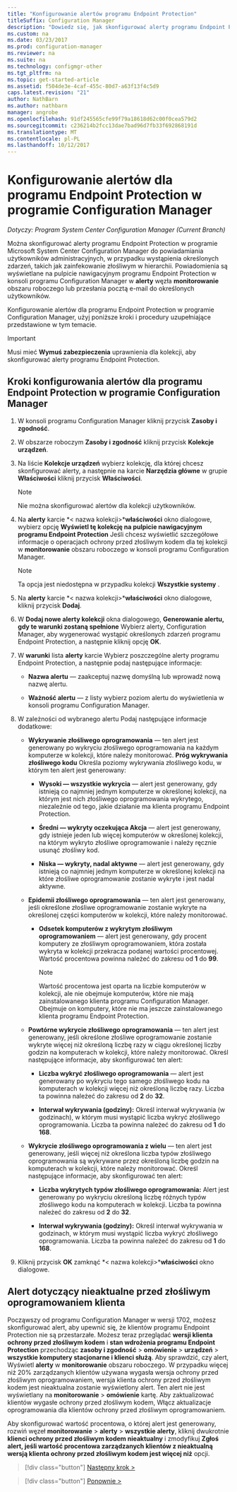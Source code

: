 ```yaml
---
title: "Konfigurowanie alertów programu Endpoint Protection"
titleSuffix: Configuration Manager
description: "Dowiedz się, jak skonfigurować alerty programu Endpoint Protection w programie System Center Configuration Manager."
ms.custom: na
ms.date: 03/23/2017
ms.prod: configuration-manager
ms.reviewer: na
ms.suite: na
ms.technology: configmgr-other
ms.tgt_pltfrm: na
ms.topic: get-started-article
ms.assetid: f504de3e-4caf-455c-80d7-a63f13f4c5d9
caps.latest.revision: "21"
author: NathBarn
ms.author: nathbarn
manager: angrobe
ms.openlocfilehash: 91df245565cfe99f79a18618d62c00f0cea579d2
ms.sourcegitcommit: c236214b2fcc13dae7bad96d7fb33f692868191d
ms.translationtype: MT
ms.contentlocale: pl-PL
ms.lasthandoff: 10/12/2017
---
```

#  <a name="configure-alerts-for-endpoint-protection-in-configuration-manager"></a>Konfigurowanie alertów dla programu Endpoint Protection w programie Configuration Manager

*Dotyczy: Program System Center Configuration Manager (Current Branch)*

 Można skonfigurować alerty programu Endpoint Protection w programie Microsoft System Center Configuration Manager do powiadamiania użytkowników administracyjnych, w przypadku wystąpienia określonych zdarzeń, takich jak zainfekowanie złośliwym w hierarchii. Powiadomienia są wyświetlane na pulpicie nawigacyjnym programu Endpoint Protection w konsoli programu Configuration Manager w **alerty** węzła **monitorowanie** obszaru roboczego lub przesłania pocztą e-mail do określonych użytkowników.

 Konfigurowanie alertów dla programu Endpoint Protection w programie Configuration Manager, użyj poniższe kroki i procedury uzupełniające przedstawione w tym temacie.

> [!IMPORTANT]
>  Musi mieć **Wymuś zabezpieczenia** uprawnienia dla kolekcji, aby skonfigurować alerty programu Endpoint Protection.

## <a name="steps-to-configure-alerts-for-endpoint-protection-in-configuration-manager"></a>Kroki konfigurowania alertów dla programu Endpoint Protection w programie Configuration Manager

1.  W konsoli programu Configuration Manager kliknij przycisk **Zasoby i zgodność**.

2.  W obszarze roboczym **Zasoby i zgodność** kliknij przycisk **Kolekcje urządzeń**.

3.  Na liście **Kolekcje urządzeń** wybierz kolekcję, dla której chcesz skonfigurować alerty, a następnie na karcie **Narzędzia główne** w grupie **Właściwości** kliknij przycisk **Właściwości**.

    > [!NOTE]
    >  Nie można skonfigurować alertów dla kolekcji użytkowników.

4.  Na **alerty** karcie *< nazwa kolekcji\>***właściwości** okno dialogowe, wybierz opcję **Wyświetl tę kolekcję na pulpicie nawigacyjnym programu Endpoint Protection** Jeśli chcesz wyświetlić szczegółowe informacje o operacjach ochrony przed złośliwym kodem dla tej kolekcji w **monitorowanie** obszaru roboczego w konsoli programu Configuration Manager.

    > [!NOTE]
    >  Ta opcja jest niedostępna w przypadku kolekcji **Wszystkie systemy** .

5.  Na **alerty** karcie *< nazwa kolekcji\>***właściwości** okno dialogowe, kliknij przycisk **Dodaj**.

6.  W **Dodaj nowe alerty kolekcji** okna dialogowego, **Generowanie alertu, gdy te warunki zostaną spełnione** Wybierz alerty, Configuration Manager, aby wygenerować wystąpić określonych zdarzeń programu Endpoint Protection, a następnie kliknij opcję **OK**.

7.  W **warunki** lista **alerty** karcie Wybierz poszczególne alerty programu Endpoint Protection, a następnie podaj następujące informacje:

    -   **Nazwa alertu** — zaakceptuj nazwę domyślną lub wprowadź nową nazwę alertu.

    -   **Ważność alertu** — z listy wybierz poziom alertu do wyświetlenia w konsoli programu Configuration Manager.

8.  W zależności od wybranego alertu Podaj następujące informacje dodatkowe:

    -   **Wykrywanie złośliwego oprogramowania** — ten alert jest generowany po wykryciu złośliwego oprogramowania na każdym komputerze w kolekcji, które należy monitorować. **Próg wykrywania złośliwego kodu** Określa poziomy wykrywania złośliwego kodu, w którym ten alert jest generowany:

        -   **Wysoki — wszystkie wykrycia** — alert jest generowany, gdy istnieją co najmniej jednym komputerze w określonej kolekcji, na którym jest nich złośliwego oprogramowania wykrytego, niezależnie od tego, jakie działanie ma klienta programu Endpoint Protection.

        -   **Średni — wykryty oczekująca Akcja** — alert jest generowany, gdy istnieje jeden lub więcej komputerów w określonej kolekcji, na którym wykryto złośliwe oprogramowanie i należy ręcznie usunąć złośliwy kod.

        -   **Niska — wykryty, nadal aktywne** — alert jest generowany, gdy istnieją co najmniej jednym komputerze w określonej kolekcji na które złośliwe oprogramowanie zostanie wykryte i jest nadal aktywne.

    -   **Epidemii złośliwego oprogramowania** — ten alert jest generowany, jeśli określone złośliwe oprogramowanie zostanie wykryte na określonej części komputerów w kolekcji, które należy monitorować.

        -   **Odsetek komputerów z wykrytym złośliwym oprogramowaniem** — alert jest generowany, gdy procent komputery ze złośliwym oprogramowaniem, która została wykryta w kolekcji przekracza podanej wartości procentowej. Wartość procentowa powinna należeć do zakresu od **1** do **99**.

            > [!NOTE]
            >  Wartość procentowa jest oparta na liczbie komputerów w kolekcji, ale nie obejmuje komputerów, które nie mają zainstalowanego klienta programu Configuration Manager. Obejmuje on komputery, które nie ma jeszcze zainstalowanego klienta programu Endpoint Protection.

    -   **Powtórne wykrycie złośliwego oprogramowania** — ten alert jest generowany, jeśli określone złośliwe oprogramowanie zostanie wykryte więcej niż określoną liczbę razy w ciągu określonej liczby godzin na komputerach w kolekcji, które należy monitorować. Określ następujące informacje, aby skonfigurować ten alert:

        -   **Liczba wykryć złośliwego oprogramowania** — alert jest generowany po wykryciu tego samego złośliwego kodu na komputerach w kolekcji więcej niż określoną liczbę razy. Liczba ta powinna należeć do zakresu od **2** do **32**.

        -   **Interwał wykrywania (godziny):** Określ interwał wykrywania (w godzinach), w którym musi wystąpić liczba wykryć złośliwego oprogramowania. Liczba ta powinna należeć do zakresu od **1** do **168**.

    -   **Wykrycie złośliwego oprogramowania z wielu** — ten alert jest generowany, jeśli więcej niż określona liczba typów złośliwego oprogramowania są wykrywane przez określoną liczbę godzin na komputerach w kolekcji, które należy monitorować. Określ następujące informacje, aby skonfigurować ten alert:

        -   **Liczba wykrytych typów złośliwego oprogramowania:** Alert jest generowany po wykryciu określoną liczbę różnych typów złośliwego kodu na komputerach w kolekcji. Liczba ta powinna należeć do zakresu od **2** do **32**.

        -   **Interwał wykrywania (godziny):** Określ interwał wykrywania w godzinach, w którym musi wystąpić liczba wykryć złośliwego oprogramowania. Liczba ta powinna należeć do zakresu od **1** do **168**.

9. Kliknij przycisk **OK** zamknąć *< nazwa kolekcji\>***właściwości** okno dialogowe.  

## <a name="alert-for-outdated-malware-client"></a>Alert dotyczący nieaktualne przed złośliwym oprogramowaniem klienta

Począwszy od programu Configuration Manager w wersji 1702, możesz skonfigurować alert, aby upewnić się, że klientów programu Endpoint Protection nie są przestarzałe. Możesz teraz przeglądać **wersji klienta ochrony przed złośliwym kodem** i **stan wdrożenia programu Endpoint Protection** przechodząc **zasoby i zgodność** > **omówienie** > **urządzeń** > **wszystkie komputery stacjonarne i klienci służą**. Aby sprawdzić, czy alert, Wyświetl **alerty** w **monitorowanie** obszaru roboczego. W przypadku więcej niż 20% zarządzanych klientów używana wygasła wersja ochrony przed złośliwym oprogramowaniem, wersja klienta ochrony przed złośliwym kodem jest nieaktualna zostanie wyświetlony alert. Ten alert nie jest wyświetlany na **monitorowanie** > **omówienie** kartę. Aby zaktualizować klientów wygasłe ochrony przed złośliwym kodem, Włącz aktualizacje oprogramowania dla klientów ochrony przed złośliwym oprogramowaniem.

Aby skonfigurować wartość procentowa, o której alert jest generowany, rozwiń węzeł **monitorowanie** > **alerty** > **wszystkie alerty**, kliknij dwukrotnie **klienci ochrony przed złośliwym kodem nieaktualny** i zmodyfikuj **Zgłoś alert, jeśli wartość procentowa zarządzanych klientów z nieaktualną wersją klienta ochrony przed złośliwym kodem jest więcej niż** opcji.

> [!div class="button"]
[Następny krok >](endpoint-definition-updates.md)

> [!div class="button"]
[Ponownie >](endpoint-protection-site-role.md)
